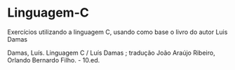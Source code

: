 # Linguagem-C
 
Exercícios utilizando a linguagem C, usando como base o livro do autor Luis Damas

Damas, Luís. Linguagem C / Luís Damas ; tradução João Araújo Ribeiro, Orlando Bernardo Filho. - 10.ed.
